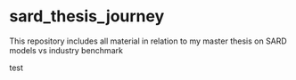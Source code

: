 # sard_thesis_journey
This repository includes all material in relation to my master thesis on SARD models vs industry benchmark

test
